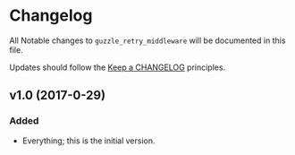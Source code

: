 # Changelog

All Notable changes to `guzzle_retry_middleware` will be documented in this file.

Updates should follow the [Keep a CHANGELOG](http://keepachangelog.com/) principles.

## v1.0 (2017-0-29)

### Added
- Everything; this is the initial version.